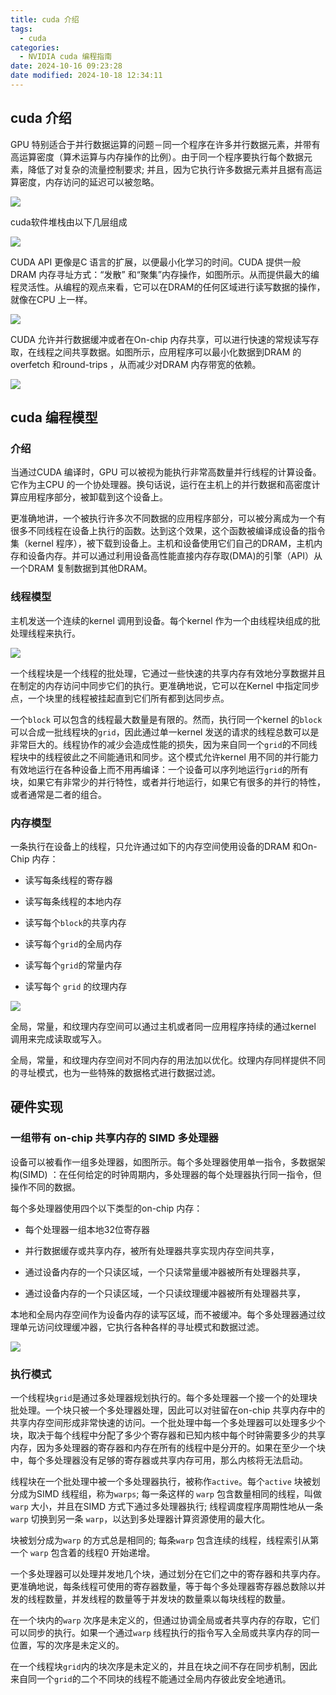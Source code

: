 ```yaml
---
title: cuda 介绍
tags:
  - cuda
categories:
  - NVIDIA cuda 编程指南
date: 2024-10-16 09:23:28
date modified: 2024-10-18 12:34:11
---
```

## cuda 介绍
GPU 特别适合于并行数据运算的问题－同一个程序在许多并行数据元素，并带有高运算密度（算术运算与内存操作的比例）。由于同一个程序要执行每个数据元素，降低了对复杂的流量控制要求; 并且，因为它执行许多数据元素并且据有高运算密度，内存访问的延迟可以被忽略。

![](https://github.com/amor-mio-de-mi-vida/picx-images-hosting/raw/master/cuda/image.4qrb9lvfly.webp)

cuda软件堆栈由以下几层组成

![](https://github.com/amor-mio-de-mi-vida/picx-images-hosting/raw/master/cuda/image.5tr0khwize.webp)

CUDA API 更像是C 语言的扩展，以便最小化学习的时间。CUDA 提供一般DRAM 内存寻址方式：“发散” 和“聚集”内存操作，如图所示。从而提供最大的编程灵活性。从编程的观点来看，它可以在DRAM的任何区域进行读写数据的操作，就像在CPU 上一样。

![](https://github.com/amor-mio-de-mi-vida/picx-images-hosting/raw/master/cuda/image.5q7ems4yo1.webp)

CUDA 允许并行数据缓冲或者在On-chip 内存共享，可以进行快速的常规读写存取，在线程之间共享数据。如图所示，应用程序可以最小化数据到DRAM 的overfetch 和round-trips ，从而减少对DRAM 内存带宽的依赖。

![](https://github.com/amor-mio-de-mi-vida/picx-images-hosting/raw/master/cuda/image.4g4hggojzv.webp)

## cuda 编程模型

### 介绍

当通过CUDA 编译时，GPU 可以被视为能执行非常高数量并行线程的计算设备。它作为主CPU 的一个协处理器。换句话说，运行在主机上的并行数据和高密度计算应用程序部分，被卸载到这个设备上。

更准确地讲，一个被执行许多次不同数据的应用程序部分，可以被分离成为一个有很多不同线程在设备上执行的函数。达到这个效果，这个函数被编译成设备的指令集（kernel 程序），被下载到设备上。主机和设备使用它们自己的DRAM，主机内存和设备内存。并可以通过利用设备高性能直接内存存取(DMA)的引擎（API）从一个DRAM 复制数据到其他DRAM。

### 线程模型

主机发送一个连续的kernel 调用到设备。每个kernel 作为一个由线程块组成的批处理线程来执行。

![](https://github.com/amor-mio-de-mi-vida/picx-images-hosting/raw/master/cuda/image.1lbtaodun4.webp)

一个线程块是一个线程的批处理，它通过一些快速的共享内存有效地分享数据并且在制定的内存访问中同步它们的执行。更准确地说，它可以在Kernel 中指定同步点，一个块里的线程被挂起直到它们所有都到达同步点。

一个`block` 可以包含的线程最大数量是有限的。然而，执行同一个kernel 的`block`可以合成一批线程块的`grid`，因此通过单一kernel 发送的请求的线程总数可以是非常巨大的。线程协作的减少会造成性能的损失，因为来自同一个`grid`的不同线程块中的线程彼此之不间能通讯和同步。这个模式允许kernel 用不同的并行能力有效地运行在各种设备上而不用再编译：一个设备可以序列地运行`grid`的所有块，如果它有非常少的并行特性，或者并行地运行，如果它有很多的并行的特性，或者通常是二者的组合。

### 内存模型

一条执行在设备上的线程，只允许通过如下的内存空间使用设备的DRAM 和On-Chip 内存：

- 读写每条线程的寄存器

- 读写每条线程的本地内存

- 读写每个`block`的共享内存

- 读写每个`grid`的全局内存

- 读写每个`grid`的常量内存

- 读写每个 `grid` 的纹理内存

![](https://github.com/amor-mio-de-mi-vida/picx-images-hosting/raw/master/cuda/image.83a13zz6vp.webp)

全局，常量，和纹理内存空间可以通过主机或者同一应用程序持续的通过kernel 调用来完成读取或写入。

全局，常量，和纹理内存空间对不同内存的用法加以优化。纹理内存同样提供不同的寻址模式，也为一些特殊的数据格式进行数据过滤。


## 硬件实现

### 一组带有 on-chip 共享内存的 SIMD 多处理器

设备可以被看作一组多处理器，如图所示。每个多处理器使用单一指令，多数据架构(SIMD) ：在任何给定的时钟周期内，多处理器的每个处理器执行同一指令，但操作不同的数据。

每个多处理器使用四个以下类型的on-chip 内存：

- 每个处理器一组本地32位寄存器

- 并行数据缓存或共享内存，被所有处理器共享实现内存空间共享，

- 通过设备内存的一个只读区域，一个只读常量缓冲器被所有处理器共享，

- 通过设备内存的一个只读区域，一个只读纹理缓冲器被所有处理器共享，

本地和全局内存空间作为设备内存的读写区域，而不被缓冲。每个多处理器通过纹理单元访问纹理缓冲器，它执行各种各样的寻址模式和数据过滤。

![](https://github.com/amor-mio-de-mi-vida/picx-images-hosting/raw/master/cuda/image.4n7pbwv0my.webp)


### 执行模式

一个线程块`grid`是通过多处理器规划执行的。每个多处理器一个接一个的处理块批处理。一个块只被一个多处理器处理，因此可以对驻留在on-chip 共享内存中的共享内存空间形成非常快速的访问。一个批处理中每一个多处理器可以处理多少个块，取决于每个线程中分配了多少个寄存器和已知内核中每个时钟需要多少的共享内存，因为多处理器的寄存器和内存在所有的线程中是分开的。如果在至少一个块中，每个多处理器没有足够的寄存器或共享内存可用，那么内核将无法启动。

线程块在一个批处理中被一个多处理器执行，被称作`active`。每个`active` 块被划分成为SIMD 线程组，称为`warps`; 每一条这样的 `warp` 包含数量相同的线程，叫做 `warp` 大小，并且在SIMD 方式下通过多处理器执行; 线程调度程序周期性地从一条 `warp` 切换到另一条 `warp`，以达到多处理器计算资源使用的最大化。

块被划分成为`warp` 的方式总是相同的; 每条`warp` 包含连续的线程，线程索引从第一个 `warp` 包含着的线程0 开始递增。

一个多处理器可以处理并发地几个块，通过划分在它们之中的寄存器和共享内存。更准确地说，每条线程可使用的寄存器数量，等于每个多处理器寄存器总数除以并发的线程数量，并发线程的数量等于并发块的数量乘以每块线程的数量。

在一个块内的`warp` 次序是未定义的，但通过协调全局或者共享内存的存取，它们可以同步的执行。如果一个通过`warp` 线程执行的指令写入全局或共享内存的同一位置，写的次序是未定义的。

在一个线程块`grid`内的块次序是未定义的，并且在块之间不存在同步机制，因此来自同一个`grid`的二个不同块的线程不能通过全局内存彼此安全地通讯。

